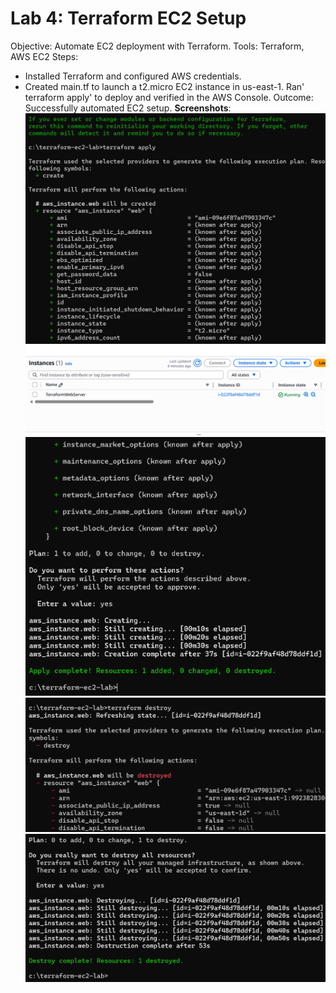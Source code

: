 # Lab 4: Terraform EC2 Setup
Objective: Automate EC2 deployment with Terraform.
Tools: Terraform, AWS EC2
Steps:
- Installed Terraform and configured AWS credentials.
- Created main.tf to launch a t2.micro EC2 instance in us-east-1.
Ran' terraform apply' to deploy and verified in the AWS Console.
Outcome: Successfully automated EC2 setup.
**Screenshots**:
![Terraform Apply](terraform-apply.png)
![EC2 Console](terraform-ec2-console.png)
![Apply Executed](terraform-apply-executed.png)
![Terraform Destroy](terraform-destroy.png)
![Destroy Executed](terraform-destroy-executed.png)
